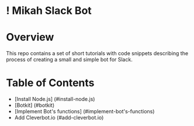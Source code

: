 ! Mikah Slack Bot
===

# Overview
This repo contains a set of short tutorials with code snippets describing the process of creating a small and simple bot for Slack.

# Table of Contents
* [Install Node.js] (#install-node.js)
* [Botkit] (#botkit)
* [Implement Bot's functions] (#implement-bot's-functions)
* Add Cleverbot.io (#add-cleverbot.io)
